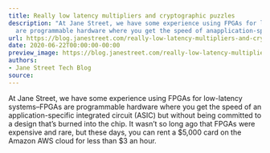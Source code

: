 ```yaml
---
title: Really low latency multipliers and cryptographic puzzles
description: "At Jane Street, we have some experience using FPGAs for low-latencysystems\u2013FPGAs
  are programmable hardware where you get the speed of anapplication-specific ..."
url: https://blog.janestreet.com/really-low-latency-multipliers-and-cryptographic-puzzles/
date: 2020-06-22T00:00:00-00:00
preview_image: https://blog.janestreet.com/really-low-latency-multipliers-and-cryptographic-puzzles/lock.png
authors:
- Jane Street Tech Blog
source:
---
```


<p>At Jane Street, we have some experience using FPGAs for low-latency
systems&ndash;FPGAs are programmable hardware where you get the speed of an
application-specific integrated circuit (ASIC) but without being
committed to a design that&rsquo;s burned into the chip. It wasn&rsquo;t so long
ago that FPGAs were expensive and rare, but these days, you can rent a
$5,000 card on the Amazon AWS cloud for less than $3 an hour.</p>


